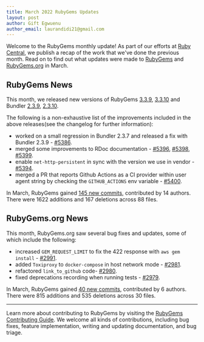 ```yaml
---
title: March 2022 RubyGems Updates
layout: post
author: Gift Egwuenu
author_email: laurandidi21@gmail.com
---
```


Welcome to the RubyGems monthly update! As part of our efforts at [Ruby Central](http://rubytogether.org/), we publish a recap of the work that we've done the previous month. Read on to find out what updates were made to [RubyGems](https://github.com/rubygems/rubygems) and [RubyGems.org](https://github.com/rubygems/rubygems.org) in March.

## RubyGems News

This month, we released new versions of RubyGems [3.3.9](https://github.com/rubygems/rubygems/blob/master/CHANGELOG.md#339--2022-03-09), [3.3.10](https://github.com/rubygems/rubygems/blob/master/CHANGELOG.md#3310--2022-03-23) and Bundler [2.3.9](https://github.com/rubygems/rubygems/blob/master/bundler/CHANGELOG.md#239-march-9-2022), [2.3.10](https://github.com/rubygems/rubygems/blob/master/bundler/CHANGELOG.md#2310-march-23-2022).

The following is a non-exhaustive list of the improvements included in the above releases(see the changelog for further information):

- worked on a small regression in Bundler 2.3.7 and released a fix with Bundler 2.3.9 - [#5386](https://github.com/rubygems/rubygems/pull/5386).
- merged some improvements to  RDoc  documentation - [#5396](https://github.com/rubygems/rubygems/pull/5396), [#5398](https://github.com/rubygems/rubygems/pull/5398), [#5399](https://github.com/rubygems/rubygems/pull/5399).
- enable `net-http-persistent` in sync with the version we use in vendor - [#5394](https://github.com/rubygems/rubygems/pull/5394).
- merged a PR that reports Github Actions as a CI provider within user agent string by checking the `GITHUB_ACTIONS` env variable - [#5400](https://github.com/rubygems/rubygems/pull/5400).

In March, RubyGems gained [145 new commits](https://github.com/rubygems/rubygems/compare/master@%7B2022-03-01%7D...master@%7B2022-03-31%7D), contributed by 14 authors. There were 1622 additions and 167 deletions across 88 files.

## RubyGems.org News

This month, RubyGems.org saw several bug fixes and updates, some of which include the following:

- increased `GEM_REQUEST_LIMIT` to fix the 422 response with `aws gem install` - [#2991](https://github.com/rubygems/rubygems.org/pull/2991).
- added `Toxiproxy` to `docker-compose` in host network mode - [#2981](https://github.com/rubygems/rubygems.org/pull/2981).
- refactored `link_to_github` code- [#2980](https://github.com/rubygems/rubygems.org/pull/2980).
- fixed deprecations recording when running tests - [#2979](https://github.com/rubygems/rubygems.org/pull/2979).

In March, RubyGems gained [40 new commits](https://github.com/rubygems/rubygems.org/compare/master@%7B2022-03-01%7D...master@%7B2022-03-31%7D), contributed by 6 authors. There were 815 additions and 535 deletions across 30 files.

---
Learn more about contributing to RubyGems by visiting the [RubyGems Contributing Guide](https://github.com/rubygems/rubygems/blob/master/CONTRIBUTING.md#how-to-contribute). We welcome all kinds of contributions, including bug fixes, feature implementation, writing and updating documentation, and bug triage.

